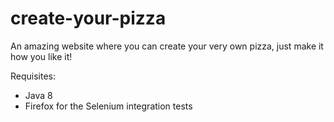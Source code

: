 create-your-pizza
=================

An amazing website where you can create your very own pizza, just make it how you like it!

Requisites:
- Java 8
- Firefox for the Selenium integration tests
